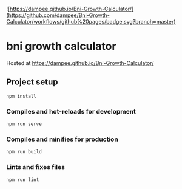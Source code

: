 ![https://dampee.github.io/Bni-Growth-Calculator/](https://github.com/dampee/Bni-Growth-Calculator/workflows/github%20pages/badge.svg?branch=master)

# bni growth calculator

Hosted at https://dampee.github.io/Bni-Growth-Calculator/

## Project setup
```
npm install
```

### Compiles and hot-reloads for development
```
npm run serve
```

### Compiles and minifies for production
```
npm run build
```

### Lints and fixes files
```
npm run lint
```
